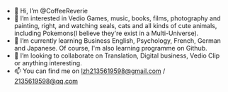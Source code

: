 - 👋 Hi, I’m @CoffeeReverie
- 👀 I’m interested in Vedio Games, music, books, films, photography and painting, right, and watching seals, cats and all kinds of cute animals, including Pokemons(I believe they're exist in a Multi-Universe).
- 🌱 I’m currently learning Business English, Psychology, French, German and Japanese. Of course, I'm also learning programme on Github.
- 💞️ I’m looking to collaborate on Translation, Digital business, Vedio Clip or anything interesting.
- 📫 You can find me on lzh2135619598@gmail.com / 2135619598@qq.com

<!---
CoffeeReverie/CoffeeReverie is a ✨ special ✨ repository because its `README.md` (this file) appears on your GitHub profile.
You can click the Preview link to take a look at your changes.
--->
